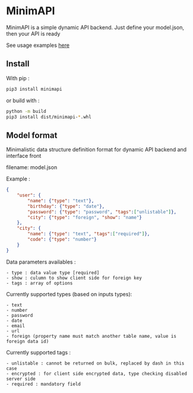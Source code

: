 # MinimAPI

MinimAPI is a simple dynamic API backend.
Just define your model.json, then your API is ready

See usage examples [here](https://github.com/minimapi/minimapi-examples)

## Install

With pip :

```bash
pip3 install minimapi
```


or build with :

```bash
python -m build
pip3 install dist/minimapi-*.whl
```


## Model format

Minimalistic data structure definition format for dynamic API backend and interface front

filename: model.json

Example :
```json
{
    "user": {
        "name": {"type": "text"},
        "birthday": {"type": "date"},
        "password": {"type": "password", "tags":["unlistable"]},
        "city": {"type": "foreign", "show": "name"}
    },
    "city": {
        "name": {"type": "text", "tags":["required"]},
        "code": {"type": "number"}
    }
}
```


Data parameters availables :
```
- type : data value type [required]
- show : culumn to show client side for foreign key
- tags : array of options
```


Currently supported types (based on inputs types):
```
- text
- number
- password
- date
- email
- url
- foreign (property name must match another table name, value is foreign data id)
```


Currently supported tags :
```
- unlistable : cannot be returned on bulk, replaced by dash in this case
- encrypted : for client side encrypted data, type checking disabled server side
- required : mandatory field
```

